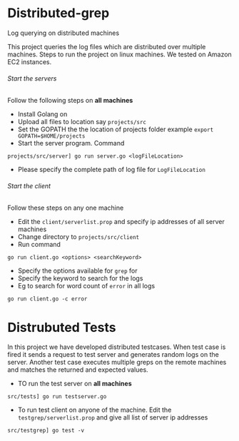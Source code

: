 # Distributed-grep
Log querying on distributed machines

This project queries the log files which are distributed over multiple machines. Steps to run the project on linux machines. We tested on Amazon EC2 instances. 

###### Start the servers
Follow the following steps on **all machines**
- Install Golang on 
- Upload all files to location say `projects/src` 
- Set the GOPATH the the location of projects folder example `export GOPATH=$HOME/projects`
- Start the server program. Command
```
projects/src/server] go run server.go <logFileLocation>
```
- Please specify the complete path of log file for `LogFileLocation`

###### Start the client 
Follow these steps on any one machine
- Edit the `client/serverlist.prop` and specify ip addresses of all server machines
- Change directory to `projects/src/client`
- Run command
```
go run client.go <options> <searchKeyword>
```
- Specify the options available for `grep` for <options>
- Specify the keyword to search for the logs
- Eg to search for word count of `error` in all logs
```
go run client.go -c error
```  
# Distrubuted Tests
  In this project we have developed distributed testcases. When test case is fired it sends a request to test server and generates random logs on the server. Another test case executes multiple greps on the remote machines and matches the returned and expected values.
  - TO run the test server on **all machines**
  ```
  src/tests] go run testserver.go
  ```
   - To run test client on anyone of the machine. Edit the `testgrep/serverlist.prop`  and give all list of server ip addresses
  ```
  src/testgrep] go test -v
  ```
  

